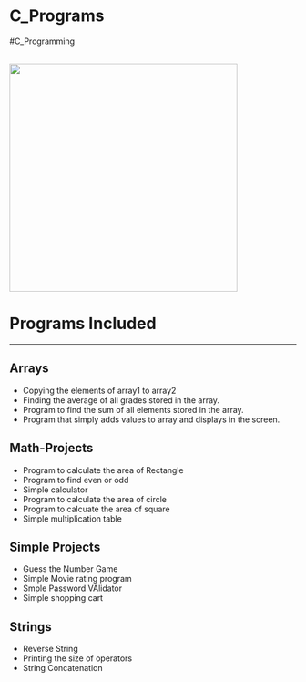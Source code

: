 # C_Programs

#C_Programming

<br>
<img height="400" width="400" src="https://images.unsplash.com/photo-1520509414578-d9cbf09933a1?ixlib=rb-1.2.1&ixid=eyJhcHBfaWQiOjEyMDd9&auto=format&fit=crop&w=349&q=80" >
</br>
<h1>Programs Included</h1>
<hr />
<h2>Arrays</h2>
<ul>
  <li>Copying the elements of array1 to array2</li>
  <li>Finding the average of all grades stored in the array.</li>
  <li>Program to find the sum of all elements stored in the array.</li>
  <li>Program that simply adds values to array and displays in the screen.</li>
</ul>
<h2>Math-Projects</h2>
<ul>
  <li>Program to calculate the area of Rectangle</li>
  <li>Program to find even or odd</li>
  <li>Simple calculator</li>
  <li>Program to calculate the area of circle</li>
  <li>Program to calcuate the area of square</li>
  <li>Simple multiplication table</li>
 
</ul>
<h2>Simple Projects</h2>
<ul>
  <li>Guess the Number Game</li>
  <li>Simple Movie rating program</li>
  <li>Smple Password VAlidator</li>
  <li>Simple shopping cart</li>
 </ul>
<h2>Strings</h2>
<ul>
  <li>Reverse String</li>
  <li>Printing the size of operators</li>
  <li>String Concatenation</li>
</ul>
